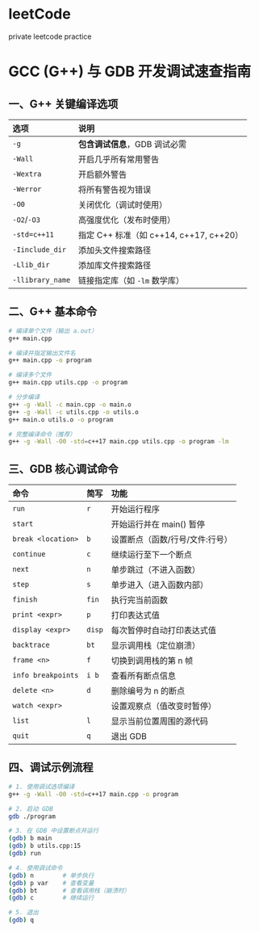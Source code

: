 # leetCode
private leetcode practice

# GCC (G++) 与 GDB 开发调试速查指南

## 一、G++ 关键编译选项

| 选项 | 说明 |
|:---|:---|
| `-g` | **包含调试信息**，GDB 调试必需 |
| `-Wall` | 开启几乎所有常用警告 |
| `-Wextra` | 开启额外警告 |
| `-Werror` | 将所有警告视为错误 |
| `-O0` | 关闭优化（调试时使用） |
| `-O2`/`-O3` | 高强度优化（发布时使用） |
| `-std=c++11` | 指定 C++ 标准（如 c++14, c++17, c++20） |
| `-Iinclude_dir` | 添加头文件搜索路径 |
| `-Llib_dir` | 添加库文件搜索路径 |
| `-llibrary_name` | 链接指定库（如 `-lm` 数学库） |

## 二、G++ 基本命令

```bash
# 编译单个文件（输出 a.out）
g++ main.cpp

# 编译并指定输出文件名
g++ main.cpp -o program

# 编译多个文件
g++ main.cpp utils.cpp -o program

# 分步编译
g++ -g -Wall -c main.cpp -o main.o
g++ -g -Wall -c utils.cpp -o utils.o
g++ main.o utils.o -o program

# 完整编译命令（推荐）
g++ -g -Wall -O0 -std=c++17 main.cpp utils.cpp -o program -lm
```

## 三、GDB 核心调试命令

| 命令 | 简写 | 功能 |
|:---|:---|:---|
| `run` | `r` | 开始运行程序 |
| `start` | | 开始运行并在 main() 暂停 |
| `break <location>` | `b` | 设置断点（函数/行号/文件:行号） |
| `continue` | `c` | 继续运行至下一个断点 |
| `next` | `n` | 单步跳过（不进入函数） |
| `step` | `s` | 单步进入（进入函数内部） |
| `finish` | `fin` | 执行完当前函数 |
| `print <expr>` | `p` | 打印表达式值 |
| `display <expr>` | `disp` | 每次暂停时自动打印表达式值 |
| `backtrace` | `bt` | 显示调用栈（定位崩溃） |
| `frame <n>` | `f` | 切换到调用栈的第 n 帧 |
| `info breakpoints` | `i b` | 查看所有断点信息 |
| `delete <n>` | `d` | 删除编号为 n 的断点 |
| `watch <expr>` | | 设置观察点（值改变时暂停） |
| `list` | `l` | 显示当前位置周围的源代码 |
| `quit` | `q` | 退出 GDB |

## 四、调试示例流程

```bash
# 1. 使用调试选项编译
g++ -g -Wall -O0 -std=c++17 main.cpp -o program

# 2. 启动 GDB
gdb ./program

# 3. 在 GDB 中设置断点并运行
(gdb) b main
(gdb) b utils.cpp:15
(gdb) run

# 4. 使用调试命令
(gdb) n        # 单步执行
(gdb) p var    # 查看变量
(gdb) bt       # 查看调用栈（崩溃时）
(gdb) c        # 继续运行

# 5. 退出
(gdb) q
```
